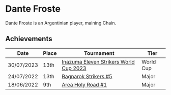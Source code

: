 # Dante Froste

Dante Froste is an Argentinian player, maining Chain. 

## Achievements

|Date|Place|Tournament|Tier|
|-|-|-|-|
| 30/07/2023 | 13th | [Inazuma Eleven Strikers World Cup 2023](../tournaments/worldcup23.md) | World Cup |
| 24/07/2022 | 13th | [Ragnarok Strikers #5](/inapedia/tournaments/ragna/ragna5.md) | Major |
| 18/06/2022 | 9th | [Area Holy Road #1](/inapedia/tournaments/misc/holyroad1.md) | Major |

